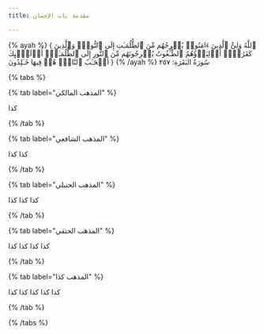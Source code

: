 ```yaml
---
title: مقدمة باب الإحسان

---
```

{% ayah %} { ٱللَّهُ وَلِیُّ ٱلَّذِینَ ءَامَنُوا۟ یُخۡرِجُهُم مِّنَ ٱلظُّلُمَـٰتِ إِلَى ٱلنُّورِۖ وَٱلَّذِینَ كَفَرُوۤا۟ أَوۡلِیَاۤؤُهُمُ ٱلطَّـٰغُوتُ یُخۡرِجُونَهُم مِّنَ ٱلنُّورِ إِلَى ٱلظُّلُمَـٰتِۗ أُو۟لَـٰۤىِٕكَ أَصۡحَـٰبُ ٱلنَّارِۖ هُمۡ فِیهَا خَـٰلِدُونَ } {% /ayah %} سُورَةُ البَقَرَةِ: ٢٥٧





{% tabs %}

{% tab label="المذهب المالكي" %}

كذا

{% /tab %}

{% tab label="المذهب الشافعي" %}

كذا كذا

{% /tab %}

{% tab label="المذهب الحنبلي" %} 

كذا كذا كذا

{% /tab %}

{% tab label="المذهب الحنفي" %} 

كذا كذا كذا كذا

{% /tab %}

{% tab label="المذهب كذا" %}

كذا كذا كذا كذا كذا

{% /tab %}

{% /tabs %}
<!--stackedit_data:
eyJoaXN0b3J5IjpbLTExMjg3ODg3MjAsLTUxMzQzNzM3MCw0ND
c0NTE3MjJdfQ==
-->